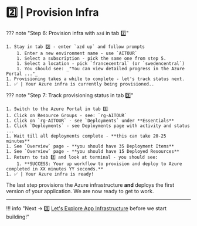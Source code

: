 #  2️⃣ | Provision Infra

??? note "Step 6: Provision infra with `azd` in tab 2️⃣"

    1. Stay in tab 2️⃣ - enter `azd up` and follow prompts
        1. Enter a new environment name - use `AITOUR`
        1. Select a subscription - pick the same one from step 5.
        1. Select a location - pick `francecentral` (or `swedencentral`)
        1. You should see: _"You can view detailed progress in the Azure Portal ..."_
    1. Provisioning takes a while to complete - let's track status next.
    1. ✅ | Your Azure infra is currently being provisioned..

??? note "Step 7: Track provisioning status in tab 3️⃣"

    1. Switch to the Azure Portal in tab 3️⃣
    1. Click on Resource Groups - see: `rg-AITOUR`
    1. Click on `rg-AITOUR` - see `Deployments` under **Essentials**
    1. Click `Deployments` - see Deployments page with activity and status ...
    1. Wait till all deployments complete - **this can take 20-25 minutes**
    1. See `Overview` page - **you should have 35 Deployment Items**
    1. See `Overview` page - **you should have 15 Deployed Resources**
    1. Return to tab 2️⃣ and look at terminal - you should see:
        1. **SUCCESS: Your up workflow to provision and deploy to Azure completed in XX minutes YY seconds.**
    1. ✅ | Your Azure infra is ready!

The last step provisions the Azure infrastructure **and** deploys the first version of your application. We are now ready to get to work.

---

!!! info "Next → 3️⃣ [Let's Explore App Infrastructure](./../03-Workshop-Build/03-infra.md) before we start building!"
